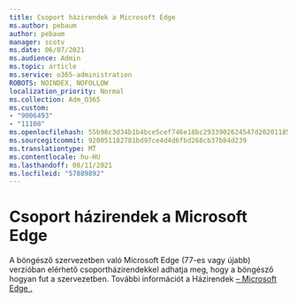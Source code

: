 ```yaml
---
title: Csoport házirendek a Microsoft Edge
ms.author: pebaum
author: pebaum
manager: scotv
ms.date: 06/07/2021
ms.audience: Admin
ms.topic: article
ms.service: o365-administration
ROBOTS: NOINDEX, NOFOLLOW
localization_priority: Normal
ms.collection: Adm_O365
ms.custom:
- "9006493"
- "11108"
ms.openlocfilehash: 55b98c3d34b1b4bce5cef746e18bc2933902624547d2020118579593ca5c6f77
ms.sourcegitcommit: 920051182781bd97ce4d4d6fbd268cb37b84d239
ms.translationtype: MT
ms.contentlocale: hu-HU
ms.lasthandoff: 08/11/2021
ms.locfileid: "57889892"
---
```

# <a name="group-policies-in-microsoft-edge"></a>Csoport házirendek a Microsoft Edge

A böngésző szervezetben való Microsoft Edge (77-es vagy újabb) verzióban elérhető csoportházirendekkel adhatja meg, hogy a böngésző hogyan fut a szervezetben. További információt a Házirendek [– Microsoft Edge .](https://docs.microsoft.com/deployedge/microsoft-edge-policies#available-policies)